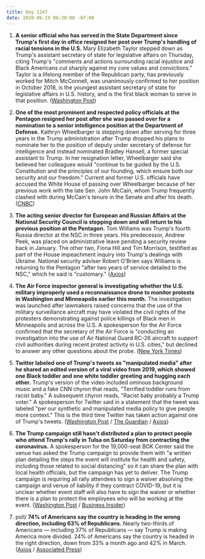 ```yaml
---
title: Day 1247
date: 2020-06-19 06:30:00 -07:00
---
```


1. **A senior official who has served in the State Department since Trump's first day in office resigned her post over Trump's handling of racial tensions in the U.S.** Mary Elizabeth Taylor stepped down as Trump's assistant secretary of state for legislative affairs on Thursday, citing Trump's "comments and actions surrounding racial injustice and Black Americans cut sharply against my core values and convictions." Taylor is a lifelong member of the Republican party, has previously worked for Mitch McConnell, was unanimously confirmed to her position in October 2018, is the youngest assistant secretary of state for legislative affairs in U.S. history, and is the first black woman to serve in that position. ([Washington Post](https://www.washingtonpost.com/politics/top-state-department-official-resigns-in-protest-of-trumps-response-to-racial-tensions-in-the-country/2020/06/18/e142e342-b181-11ea-a567-6172530208bd_story.html))

2. **One of the most prominent and respected policy officials at the Pentagon resigned her post after she was passed over for a nomination to a senior intelligence position at the Department of Defense.** Kathryn Wheelbarger is stepping down after serving for three years in the Trump administration after Trump dropped his plans to nominate her to the position of deputy under secretary of defense for intelligence and instead nominated Bradley Hansell, a former special assistant to Trump. In her resignation letter, Wheelbarger said she believed her colleagues would "continue to be guided by the U.S. Constitution and the principles of our founding, which ensure both our security and our freedom." Current and former U.S. officials have accused the White House of passing over Wheelbarger because of her previous work with the late Sen. John McCain, whom Trump frequently clashed with during McCain's tenure in the Senate and after his death. ([CNBC](https://www.cnbc.com/2020/06/18/top-pentagon-official-wheelbarger-resigns-urges-colleagues-to-be-guided-by-us-constitution.html))

3. **The acting senior director for European and Russian Affairs at the National Security Council is stepping down and will return to his previous position at the Pentagon.** Tom Williams was Trump's fourth Russia director at the NSC in three years. His predecessor, Andrew Peek, was placed on administrative leave pending a security review back in January. The other two, Fiona Hill and Tim Morrison, testified as part of the House impeachment inquiry into Trump's dealings with Ukraine. National security adviser Robert O'Brien says Williams is returning to the Pentagon "after two years of service detailed to the NSC," which he said is "customary." ([Axios](https://www.axios.com/trump-nsc-russia-director-70b0ae9a-089d-417b-bc08-408f556a6871.html))

4. **The Air Force inspector general is investigating whether the U.S. military improperly used a reconnaissance drone to monitor protests in Washington and Minneapolis earlier this month.** The investigation was launched after lawmakers raised concerns that the use of the military surveillance aircraft may have violated the civil rights of the protesters demonstrating against police killings of Black men in Minneapolis and across the U.S. A spokesperson for the Air Force confirmed that the secretary of the Air Force is "conducting an investigation into the use of Air National Guard RC-26 aircraft to support civil authorities during recent protest activity in U.S. cities," but declined to answer any other questions about the probe. ([New York Times](https://www.nytimes.com/2020/06/18/us/politics/investigation-military-surveillance-planes-george-floyd-protests.html))

5. **Twitter labeled one of Trump's tweets as "manipulated media" after he shared an edited version of a viral video from 2019, which showed one Black toddler and one white toddler greeting and hugging each other.** Trump's version of the video included ominous background music and a fake CNN chyron that reads, "Terrified toddler runs from racist baby." A subsequent chyron reads, "Racist baby probably a Trump voter." A spokesperson for Twitter said in a statement that the tweet was labeled "per our synthetic and manipulated media policy to give people more context." This is the third time Twitter has taken action against one of Trump's tweets. ([Washington Post](https://www.washingtonpost.com/technology/2020/06/18/trump-tweet-label-video/) / [The Guardian](https://www.theguardian.com/technology/2020/jun/18/twitter-donald-trump-racist-video-flag-manipulated-media) / [Axios](https://www.axios.com/trump-twitter-misinformation-feb5176d-d3ac-4da9-a8ec-f339a45f1a69.html))

6. **The Trump campaign still hasn't distributed a plan to protect people who attend Trump's rally in Tulsa on Saturday from contracting the coronavirus.** A spokesperson for the 19,000-seat BOK Center said the venue has asked the Trump campaign to provide them with "a written plan detailing the steps the event will institute for health and safety, including those related to social distancing" so it can share the plan with local health officials, but the campaign has yet to deliver. The Trump campaign is requiring all rally attendees to sign a waiver absolving the campaign and venue of liability if they contract COVID-19, but it is unclear whether event staff will also have to sign the waiver or whether there is a plan to protect the employees who will be working at the event. ([Washington Post](https://www.washingtonpost.com/politics/tulsa-arena-asks-trump-campaign-for-detailed-health-plan-as-oklahoma-supreme-court-hears-arguments-about-rally/2020/06/18/4e490308-b197-11ea-a567-6172530208bd_story.html) / [Business Insider](https://www.businessinsider.com/trump-campaign-tulsa-officials-venue-quiet-on-protecting-rally-workers-2020-6))

7. poll/ **74% of Americans say the country is heading in the wrong direction, including 63% of Republicans.** Nearly two-thirds of Americans — including 37% of Republicans — say Trump is making America more divided. 24% of Americans say the country is headed in the right direction, down from 33% a month ago and 42% in March. ([Axios](https://www.axios.com/poll-country-right-direction-trump-a30322e8-c4fe-410a-9626-3605089cbe23.html) / [Associated Press](https://apnews.com/5418c069582d3c894af00c635f697ffd))